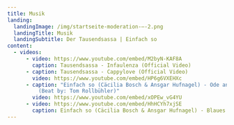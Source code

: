 ```yaml
---
title: Musik
landing:
  landingImage: /img/startseite-moderation-–-2.png
  landingTitle: Musik
  landingSubtitle: D﻿er Tausendsassa | Einfach so
content:
  - videos:
      - video: https://www.youtube.com/embed/M2byN-KAF8A
        caption: Tausendsassa - Infaulenza (Official Video)
      - caption: Tausendsassa - Cappylove (Official Video)
        video: https://www.youtube.com/embed/HP6g6VXEHXc
      - caption: "Einfach so (Cäcilia Bosch & Ansgar Hufnagel) - Ode an das Klopapier
          (Beat by: Tom Rollbühler)"
        video: https://www.youtube.com/embed/xOPEw_vG4YU
      - video: https://www.youtube.com/embed/HhHCYh7xjSE
        caption: Einfach so (Cäcilia Bosch & Ansgar Hufnagel) - Blaues Gold
---
```

